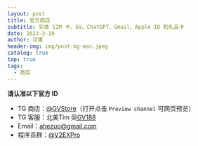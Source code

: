 ```yaml
---
layout: post
title: 官方商店
subtitle: 实体 SIM 卡、GV、ChatGPT、Gmail、Apple ID 和礼品卡
date: 2023-3-19
author: 河東
header-img: img/post-bg-mac.jpeg
catalog: true
top: true
tags:
  - 商店
---
```


**请认准以下官方 ID**

- TG 商店：[@GVStore](https://t.me/gvstore)（打开点击 `Preview channel` 可网页预览）
- TG 客服：北美Tim [@GV188](https://t.me/GV188) 
- Email：<ahezuo@gmail.com> 
- 程序员群：[@V2EXPro](https://t.me/V2EXPro)